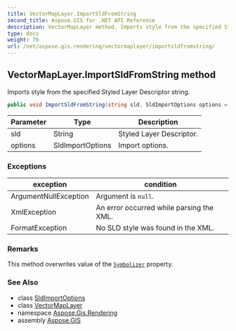 ```yaml
---
title: VectorMapLayer.ImportSldFromString
second_title: Aspose.GIS for .NET API Reference
description: VectorMapLayer method. Imports style from the specified Styled Layer Descriptor string.
type: docs
weight: 70
url: /net/aspose.gis.rendering/vectormaplayer/importsldfromstring/
---
```

## VectorMapLayer.ImportSldFromString method

Imports style from the specified Styled Layer Descriptor string.

```csharp
public void ImportSldFromString(string sld, SldImportOptions options = null)
```

| Parameter | Type | Description |
| --- | --- | --- |
| sld | String | Styled Layer Descriptor. |
| options | SldImportOptions | Import options. |

### Exceptions

| exception | condition |
| --- | --- |
| ArgumentNullException | Argument is `null`. |
| XmlException | An error occurred while parsing the XML. |
| FormatException | No SLD style was found in the XML. |

### Remarks

This method overwrites value of the [`Symbolizer`](../symbolizer/) property.

### See Also

* class [SldImportOptions](../../../aspose.gis.rendering.sld/sldimportoptions/)
* class [VectorMapLayer](../)
* namespace [Aspose.Gis.Rendering](../../vectormaplayer/)
* assembly [Aspose.GIS](../../../)


